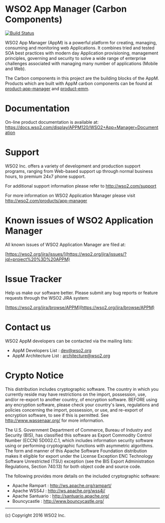 WSO2 App Manager (Carbon Components)
============================================
[![Build Status](https://wso2.org/jenkins/job/platform-builds/carbon-appmgt/badge/icon)](https://wso2.org/jenkins/job/platform-builds/carbon-appmgt)

WSO2 App Manager (AppM) is a powerful platform for creating, managing, consuming and monitoring web Applications. It combines tried and tested SOA best practices
with modern day Application provisioning, management principles, governing and security
to solve a wide range of enterprise challenges associated with managing many number of
applications (Mobile and Web).

The Carbon components in this project are the building blocks of the AppM. Products which are built with AppM carbon components can be found at [product-app-manager](https://github.com/wso2/product-app-manager) and [product-emm](https://github.com/wso2/product-emm).


Documentation
==============

On-line product documentation is available at:
        <https://docs.wso2.com/display/APPM120/WSO2+App+Manager+Documentation>

Support
==================================

WSO2 Inc. offers a variety of development and production support
programs, ranging from Web-based support up through normal business
hours, to premium 24x7 phone support.

For additional support information please refer to <http://wso2.com/support>

For more information on WSO2 Application Manager please visit     <http://wso2.com/products/app-manager>

Known issues of WSO2 Application Manager
========================================

All known issues of WSO2 Application Manager are filed at:

[https://wso2.org/jira/issues/](https://wso2.org/jira/issues/?jql=project%20%3D%20APPM)

Issue Tracker
==================================

Help us make our software better. Please submit any bug reports or feature
requests through the WSO2 JIRA system:

[https://wso2.org/jira/browse/APPM](https://wso2.org/jira/browse/APPM)

Contact us
========
WSO2 AppM developers can be contacted via the mailing lists:

* AppM Developers List : dev@wso2.org
* AppM Architecture List : architecture@wso2.org

Crypto Notice
==================================

   This distribution includes cryptographic software.  The country in
   which you currently reside may have restrictions on the import,
   possession, use, and/or re-export to another country, of
   encryption software.  BEFORE using any encryption software, please
   check your country's laws, regulations and policies concerning the
   import, possession, or use, and re-export of encryption software, to
   see if this is permitted.  See <http://www.wassenaar.org/> for more
   information.

   The U.S. Government Department of Commerce, Bureau of Industry and
   Security (BIS), has classified this software as Export Commodity
   Control Number (ECCN) 5D002.C.1, which includes information security
   software using or performing cryptographic functions with asymmetric
   algorithms.  The form and manner of this Apache Software Foundation
   distribution makes it eligible for export under the License Exception
   ENC Technology Software Unrestricted (TSU) exception (see the BIS
   Export Administration Regulations, Section 740.13) for both object
   code and source code.

   The following provides more details on the included cryptographic
   software:

   * Apache Rampart   : http://ws.apache.org/rampart/
   * Apache WSS4J     : http://ws.apache.org/wss4j/
   * Apache Santuario : http://santuario.apache.org/
   * Bouncycastle     : http://www.bouncycastle.org/

--------------------------------------------------------------------------------
(c) Copyright 2016 WSO2 Inc.

